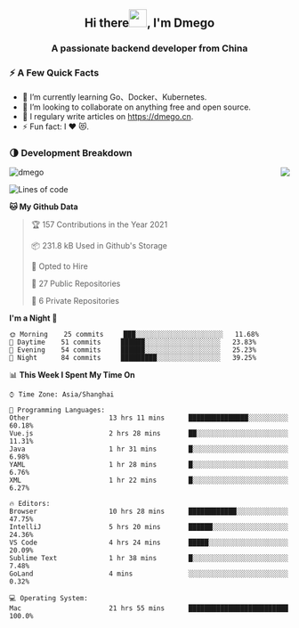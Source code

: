 <h2 align="center">Hi there<img src="https://cdn.jsdelivr.net/gh/dmego/images/img/Hi.gif" height="32" />, I'm Dmego </h2>
<h3 align="center">A passionate backend developer from China</h3>

### ⚡️ A Few Quick Facts

<ul>
    <li> 🌱 I’m currently learning Go、Docker、Kubernetes.</li>
    <li> 👯 I’m looking to collaborate on anything free and open source.</li>
    <li> 📝 I regulary write articles on <a href="https://dmego.cn">https://dmego.cn</a>.</li>
    <li> ⚡ Fun fact: I ❤️ 😻.</li>
</ul>

### 🌗 Development Breakdown

<img src="https://komarev.com/ghpvc/?username=dmego" alt="dmego" />

<img align="right" src="https://github-readme-stats.vercel.app/api?username=dmego&show_icons=true&icon_color=1573B3&hide_title=true&text_color=718096&bg_color=00000000&hide_border=true"/>

<!--START_SECTION:waka-->
![Lines of code](https://img.shields.io/badge/From%20Hello%20World%20I%27ve%20Written-228294%20lines%20of%20code-blue)

**🐱 My Github Data** 

> 🏆 157 Contributions in the Year 2021
 > 
> 📦 231.8 kB Used in Github's Storage 
 > 
> 💼 Opted to Hire
 > 
> 📜 27 Public Repositories 
 > 
> 🔑 6 Private Repositories  
 > 
**I'm a Night 🦉** 

```text
🌞 Morning    25 commits     ███░░░░░░░░░░░░░░░░░░░░░░   11.68% 
🌆 Daytime    51 commits     ██████░░░░░░░░░░░░░░░░░░░   23.83% 
🌃 Evening    54 commits     ██████░░░░░░░░░░░░░░░░░░░   25.23% 
🌙 Night      84 commits     █████████░░░░░░░░░░░░░░░░   39.25%

```


📊 **This Week I Spent My Time On** 

```text
⌚︎ Time Zone: Asia/Shanghai

💬 Programming Languages: 
Other                    13 hrs 11 mins      ███████████████░░░░░░░░░░   60.18% 
Vue.js                   2 hrs 28 mins       ██░░░░░░░░░░░░░░░░░░░░░░░   11.31% 
Java                     1 hr 31 mins        █░░░░░░░░░░░░░░░░░░░░░░░░   6.98% 
YAML                     1 hr 28 mins        █░░░░░░░░░░░░░░░░░░░░░░░░   6.76% 
XML                      1 hr 22 mins        █░░░░░░░░░░░░░░░░░░░░░░░░   6.27%

🔥 Editors: 
Browser                  10 hrs 28 mins      ████████████░░░░░░░░░░░░░   47.75% 
IntelliJ                 5 hrs 20 mins       ██████░░░░░░░░░░░░░░░░░░░   24.36% 
VS Code                  4 hrs 24 mins       █████░░░░░░░░░░░░░░░░░░░░   20.09% 
Sublime Text             1 hr 38 mins        █░░░░░░░░░░░░░░░░░░░░░░░░   7.48% 
GoLand                   4 mins              ░░░░░░░░░░░░░░░░░░░░░░░░░   0.32%

💻 Operating System: 
Mac                      21 hrs 55 mins      █████████████████████████   100.0%

```


<!--END_SECTION:waka-->
